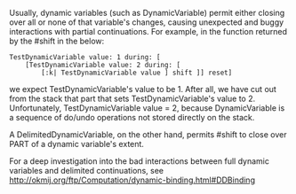Usually, dynamic variables (such as DynamicVariable) permit either closing over all or none of that variable's changes, causing unexpected and buggy interactions with partial continuations. For example, in the function returned by the #shift in the below:

    TestDynamicVariable value: 1 during: [
        [TestDynamicVariable value: 2 during: [
            [:k| TestDynamicVariable value ] shift ]] reset]

we expect TestDynamicVariable's value to be 1. After all, we have cut out from the stack that part that sets TestDynamicVariable's value to 2. Unfortunately, TestDynamicVariable value = 2, because DynamicVariable is a sequence of do/undo operations not stored directly on the stack.

A DelimitedDynamicVariable, on the other hand, permits #shift to close over PART of a dynamic variable's extent.

For a deep investigation into the bad interactions between full dynamic variables and delimited continuations, see http://okmij.org/ftp/Computation/dynamic-binding.html#DDBinding